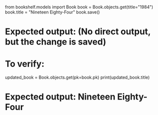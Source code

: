 from bookshelf.models import Book
book = Book.objects.get(title="1984")
book.title = "Nineteen Eighty-Four"
book.save()
# Expected output: (No direct output, but the change is saved)
# To verify:
updated_book = Book.objects.get(pk=book.pk)
print(updated_book.title)
# Expected output: Nineteen Eighty-Four
